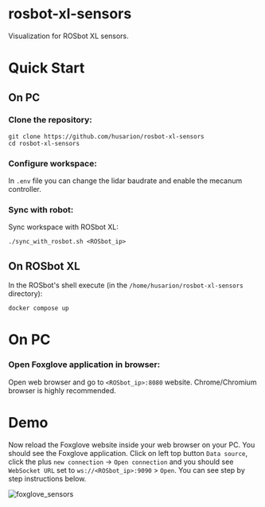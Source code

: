 # rosbot-xl-sensors
Visualization for ROSbot XL sensors.

# Quick Start
## On PC
### Clone the repository:
```
git clone https://github.com/husarion/rosbot-xl-sensors
cd rosbot-xl-sensors
```
### Configure workspace:
In `.env` file you can change the lidar baudrate and enable the mecanum controller.

### Sync with robot:
Sync workspace with ROSbot XL:
```
./sync_with_rosbot.sh <ROSbot_ip>
```

## On ROSbot XL
In the ROSbot's shell execute (in the `/home/husarion/rosbot-xl-sensors` directory):
```
docker compose up
```

# On PC
### Open Foxglove application in browser:
Open web browser and go to `<ROSbot_ip>:8080` website. Chrome/Chromium browser is highly recommended.

# Demo
Now reload the Foxglove website inside your web browser on your PC. You should see the Foxglove application. Click on left top button `Data source`, click the plus `new connection` -> `Open connection` and you should see `WebSocket URL` set to `ws://<ROSbot_ip>:9090` > `Open`. You can see step by step instructions below.

![foxglove_sensors](.docs/foxglove_connect.gif)
